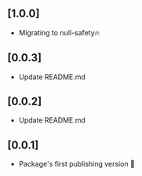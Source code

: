 ## [1.0.0]

- Migrating to null-safety🔥

## [0.0.3]

- Update README.md

## [0.0.2]

- Update README.md

## [0.0.1]

- Package's first publishing version 🥳
